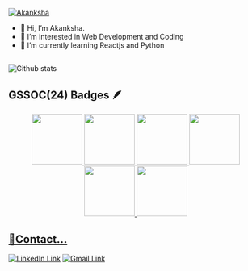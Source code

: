<a href="https://git.io/typing-svg"><img src="https://readme-typing-svg.demolab.com?font=Noto+Sans&size=25&pause=1000&color=F7F5E7&background=0B223BF6&center=true&multiline=true&random=false&width=435&lines=Akanksha+Sinha%F0%9F%AA%84" alt="Akanksha" /></a>
- 👋 Hi, I’m Akanksha.
- 👀 I’m interested in Web Development and Coding
- 🌱 I’m currently learning Reactjs and Python
##
  ![Github stats](https://github-readme-stats.vercel.app/api?username=Akanksha12-i)
## GSSOC(24) Badges 🪶
<div style='display:flex; align-items:center; gap: 10px;' align='center'><a href="https://badgr.com/public/assertions/yeIK76L3TGy20H1uNQi4tQ?identity__email=akankshasinha299@gmail.com">
<img src="https://raw.githubusercontent.com/GSSoC24/Postman-Challenge/main/docs/assets/Postman%20White.png" width="100px" height="100px" />
 <img src="https://raw.githubusercontent.com/GSSoC24/Postman-Challenge/main/docs/assets/1.png" width="100px" height="100px" />
  <img src="https://raw.githubusercontent.com/GSSoC24/Postman-Challenge/main/docs/assets/2.png" width="100px" height="100px" />
  <img src="https://raw.githubusercontent.com/GSSoC24/Postman-Challenge/main/docs/assets/3.png" width="100px" height="100px" />
  <img src="https://raw.githubusercontent.com/GSSoC24/Postman-Challenge/main/docs/assets/4.png" width="100px" height="100px" />
  <img src="https://raw.githubusercontent.com/GSSoC24/Postman-Challenge/main/docs/assets/5.png" width="100px" height="100px" />
</div>
 
## 📱Contact...
<div id="badges">
  <a href="https://www.linkedin.com/in/akanksha-sinha-2109a9239/"><img src="https://img.shields.io/badge/LinkedIn-blue?style=for-the-badge&logo=linkedin&logoColor=white" alt="LinkedIn Link"/></a>
  <a href="akankshasinha299@gmail.com"><img src="https://img.shields.io/badge/Gmail-red?style=for-the-badge&logo=gmail&logoColor=white" alt="Gmail Link"/>
  
</div>



<!---
Akanksha12-i/Akanksha12-i is a ✨ special ✨ repository because its `README.md` (this file) appears on your GitHub profile.
You can click the Preview link to take a look at your changes.
--->
